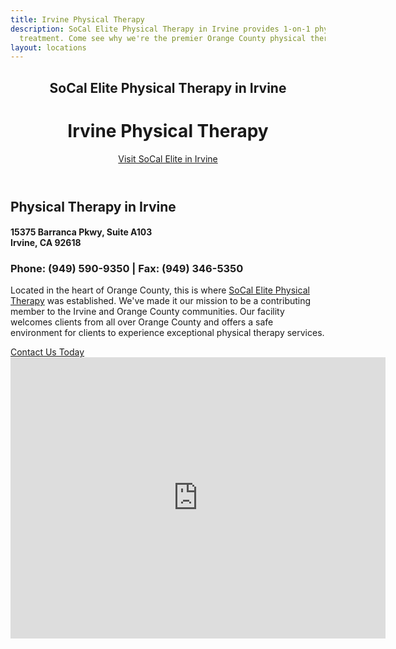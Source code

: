 ```yaml
---
title: Irvine Physical Therapy
description: SoCal Elite Physical Therapy in Irvine provides 1-on-1 physical therapy
  treatment. Come see why we're the premier Orange County physical therapy clinic.
layout: locations
---
```


<!-- Irvine / Orange County Location Page -->
  <header id="orange-county">
    <div class="container">
      <div class="intro-text">
        <div><h2 class="intro-lead-in">SoCal Elite Physical Therapy in Irvine</h2></div>
        <div><h1 class="intro-heading">Irvine Physical Therapy</h1></div>
        <a href="#location-content" class="page-scroll btn btn-xl">Visit SoCal Elite in Irvine</a>
      </div>
    </div>
  </header>
  <section id="location-content">
    <div class="container">
      <div class="row">
        <div class="col-lg-6">
          <h2 class="section-heading">Physical Therapy in Irvine</h2>
          <h4 class="subheading">15375 Barranca Pkwy, Suite A103<br> Irvine, CA 92618</h4>
          <h3 class="section-subheading text-muted locations">Phone: (949) 590-9350 | Fax: (949) 346-5350</h3>
          <p class="text-muted">Located in the heart of Orange County, this is where <a href="/">SoCal Elite Physical Therapy</a> was established. We've made it our mission to be a contributing member to the Irvine and Orange County communities. Our facility welcomes clients from all over Orange County and offers a safe environment for clients to experience exceptional physical therapy services.</p>
          <a href="#contact" class="page-scroll btn btn-xl" id="location-contact-btn">Contact Us Today</a>
        </div>
        <div class="col-lg-6">
          <iframe src="https://www.google.com/maps/embed?pb=!1m18!1m12!1m3!1d3320.7853966751914!2d-117.7432071979509!3d33.662722086405736!2m3!1f0!2f0!3f0!3m2!1i1024!2i768!4f13.1!3m3!1m2!1s0x80dce9eab8f78bdb%3A0x9a3484e36c792afa!2sSoCal%20Elite%20Physical%20Therapy!5e0!3m2!1sen!2sus!4v1640801978996!5m2!1sen!2sus" width="600" height="450" style="border:0;" allowfullscreen="" loading="lazy"></iframe>
        </div>
      </div>
    </div>
  </section>
